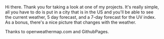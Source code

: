 Hi there. Thank you for taking a look at one of my projects. It's really simple, all you have to do is put in a city that is in the US
and you'll be able to see the current weather, 5 day forecast, and a 7-day forecast for the UV index. As a bonus,
there's a nice picture that changes with the weather.

Thanks to openweathermap.com and GithubPages.
